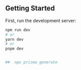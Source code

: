 ## Getting Started

First, run the development server:

```bash
npm run dev
# or
yarn dev
# or
pnpm dev


##  npx prisma generate

